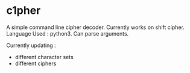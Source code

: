 # c1pher

A simple command line cipher decoder. 
Currently works on shift cipher.
Language Used : python3.
Can parse arguments.

Currently updating : 
- different character sets
- different ciphers

